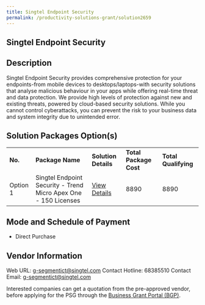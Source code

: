 ```yaml
---
title: Singtel Endpoint Security
permalink: /productivity-solutions-grant/solution2659
---
```


## Singtel Endpoint Security

## Description

Singtel Endpoint Security provides comprehensive protection for your endpoints-from mobile devices to desktops/laptops-with security solutions that analyse malicious behaviour in your apps while offering real-time threat and data protection. We provide high levels of protection against new and existing threats, powered by cloud-based security solutions. While you cannot control cyberattacks, you can prevent the risk to your business data and system integrity due to unintended error.

## Solution Packages Option(s)

<table>
<tr>
<td><b>No.</b></td>
<td><b>Package Name</b></td>
<td><b>Solution Details</b></td>
<td><b>Total Package Cost</b></td>
<td><b>Total Qualifying</b></td>
</tr>
<tr>
<td>Option 1</td>
<td>Singtel Endpoint Security - Trend Micro Apex One - 150 Licenses</td>
<td><a href='https://www.gobusiness.gov.sg/images/psg/Singtel_Endpoint_20210421_Desensitised_Annex_3_Part_5.pdf'>View Details</a></td>
<td>8890</td>
<td>8890</td>
</tr>
</table>

## Mode and Schedule of Payment

 - Direct Purchase

## Vendor Information

 Web URL: g-segmentict@singtel.com 
Contact Hotline: 68385510 
Contact Email: g-segmentict@singtel.com 


Interested companies can get a quotation from the pre-approved vendor, before applying for the PSG through the <a href='https://www.businessgrants.gov.sg/'>Business Grant Portal (BGP)</a>.
